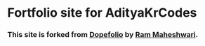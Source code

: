# Fortfolio site for AdityaKrCodes

### This site is forked from [Dopefolio](https://github.com/rammcodes/Dopefolio) by [Ram Maheshwari](https://github.com/rammcodes).

